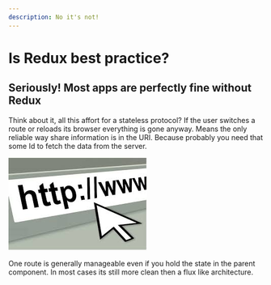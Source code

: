```yaml
---
description: No it's not!
---
```


# Is Redux best practice?

## Seriously! Most apps are perfectly fine without Redux

Think about it, all this affort for a stateless protocol? If the user switches a route or reloads its browser everything is gone anyway. Means the only reliable way share information is in the URI. Because probably you need that some Id to fetch the data from the server.

![](.gitbook/assets/image%20%287%29.png)

One route is generally manageable even if you hold the state in the parent component. In most cases its still more clean then a flux like architecture.

